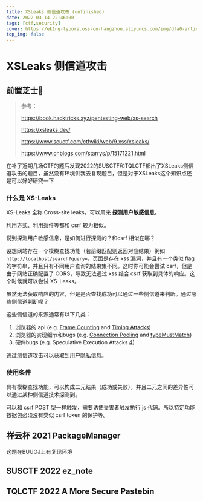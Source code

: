 ```yaml
---
title: XSLeaks 侧信道攻击 (unfinished)
date: 2022-03-14 22:46:00
tags: [ctf,security]
cover: https://ek1ng-typora.oss-cn-hangzhou.aliyuncs.com/img/dfa0-article-211123-xs-leak-browser-body-text.png
top_img: false
---
```


# XSLeaks 侧信道攻击

## 前置芝士🧀

>
>
>参考：
>
>https://book.hacktricks.xyz/pentesting-web/xs-search
>
>https://xsleaks.dev/
>
>https://www.scuctf.com/ctfwiki/web/9.xss/xsleaks/
>
>https://www.cnblogs.com/starrys/p/15171221.html

在补了近期几场CTF的题后发现2022的SUSCTF和TQLCTF都出了XSLeaks侧信道攻击的题目，虽然没有环境供我去复现题目，但是对于XSLeaks这个知识点还是可以好好研究一下

### 什么是 XS-Leaks

XS-Leaks 全称 Cross-site leaks，可以用来 **探测用户敏感信息**。

利用方式、利用条件等都和 csrf 较为相似。

说到探测用户敏感信息，是如何进行探测的？和csrf 相似在哪？

设想网站存在一个模糊查找功能（若前缀匹配则返回对应结果）例如 `http://localhost/search?query=`，页面是存在 xss 漏洞，并且有一个类似 flag 的字符串，并且只有不同用户查询的结果集不同。这时你可能会尝试 csrf，但是由于网站正确配置了 CORS，导致无法通过 xss 结合 csrf 获取到具体的响应。这个时候就可以尝试 XS-Leaks。

虽然无法获取响应的内容，但是是否查找成功可以通过一些侧信道来判断。通过哪些侧信道判断呢？

这些侧信道的来源通常有以下几类：

1. 浏览器的 api (e.g. [Frame Counting](https://xsleaks.dev/docs/attacks/frame-counting/) and [Timing Attacks](https://xsleaks.dev/docs/attacks/timing-attacks/))
2. 浏览器的实现细节和bugs (e.g. [Connection Pooling](https://xsleaks.dev/docs/attacks/timing-attacks/connection-pool/) and [typeMustMatch](https://xsleaks.dev/docs/attacks/historical/content-type/#typemustmatch))
3. 硬件bugs (e.g. Speculative Execution Attacks [4](https://xsleaks.dev/#fn:4))

通过测信道攻击可以获取到用户隐私信息。

### 使用条件

具有模糊查找功能，可以构成二元结果（成功或失败），并且二元之间的差异性可以通过某种侧信道技术探测到。

可以和 csrf POST 型一样触发，需要诱使受害者触发执行 js 代码。所以特定功能数据包必须没有类似 csrf token 的保护等。

## 祥云杯 2021 PackageManager

这题在BUUOJ上有复现环境



## SUSCTF 2022 ez_note



## TQLCTF 2022 A More Secure Pastebin

